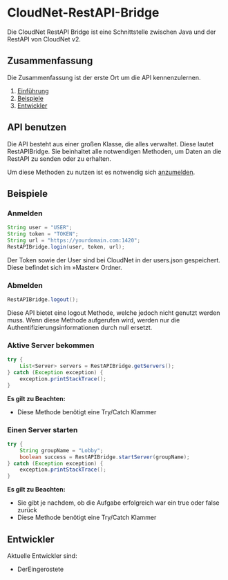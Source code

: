 # CloudNet-RestAPI-Bridge
Die CloudNet RestAPI Bridge ist eine Schnittstelle zwischen Java und der RestAPI von CloudNet v2.

## Zusammenfassung

Die Zusammenfassung ist der erste Ort um die API kennenzulernen.

1. [Einführung](#API-benutzen)
2. [Beispiele](#Beispiele)   
3. [Entwickler](#entwickler)

## API benutzen

Die API besteht aus einer großen Klasse, die alles verwaltet.
Diese lautet RestAPIBridge. Sie beinhaltet alle notwendigen Methoden, um Daten an die RestAPI
zu senden oder zu erhalten.

Um diese Methoden zu nutzen ist es notwendig sich [anzumelden](#Anmelden).

## Beispiele

### Anmelden

````java
String user = "USER";
String token = "TOKEN";
String url = "https://yourdomain.com:1420";
RestAPIBridge.login(user, token, url);
````

Der Token sowie der User sind bei CloudNet in der users.json gespeichert. 
Diese befindet sich im »Master« Ordner.

### Abmelden

````java
RestAPIBridge.logout();
````

Diese API bietet eine logout Methode, welche jedoch nicht genutzt werden muss.
Wenn diese Methode aufgerufen wird, werden nur die Authentifizierungsinformationen durch null ersetzt.

### Aktive Server bekommen

```java
try {
    List<Server> servers = RestAPIBridge.getServers();    
} catch (Exception exception) {
    exception.printStackTrace();
}
```

**Es gilt zu Beachten:**
- Diese Methode benötigt eine Try/Catch Klammer

### Einen Server starten

```java
try {
    String groupName = "Lobby";
    boolean success = RestAPIBridge.startServer(groupName);
} catch (Exception exception) {
    exception.printStackTrace();
}
```

**Es gilt zu Beachten:**
 - Sie gibt je nachdem, ob die Aufgabe erfolgreich war ein true oder false zurück
 - Diese Methode benötigt eine Try/Catch Klammer

## Entwickler

Aktuelle Entwickler sind:
- DerEingerostete

